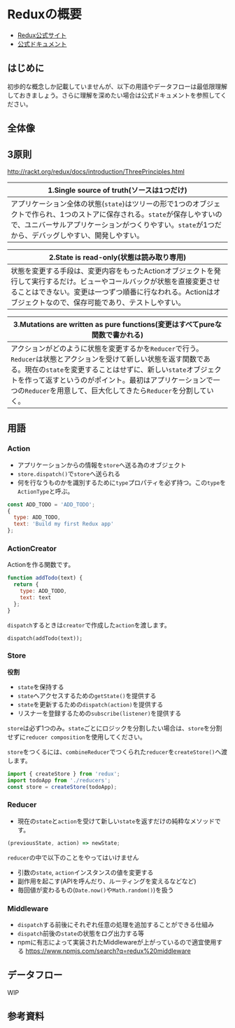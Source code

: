 # Reduxの概要

- [Redux公式サイト](http://rackt.org/redux/index.html)
- [公式ドキュメント](http://redux.js.org/index.html)

## はじめに
初歩的な概念しか記載していませんが、以下の用語やデータフローは最低限理解しておきましょう。さらに理解を深めたい場合は公式ドキュメントを参照してください。

## 全体像


## 3原則
http://rackt.org/redux/docs/introduction/ThreePrinciples.html

|1.Single source of truth(ソースは1つだけ)|
|-|
|アプリケーション全体の状態(`state`)はツリーの形で1つのオブジェクトで作られ、1つのストアに保存される。`state`が保存しやすいので、ユニバーサルアプリケーションがつくりやすい。`state`が1つだから、デバッグしやすい、開発しやすい。|

|2.State is read-only(状態は読み取り専用)|
|-|
|状態を変更する手段は、変更内容をもったActionオブジェクトを発行して実行するだけ。ビューやコールバックが状態を直接変更させることはできない。変更は一つずつ順番に行なわれる。Actionはオブジェクトなので、保存可能であり、テストしやすい。|

|3.Mutations are written as pure functions(変更はすべてpureな関数で書かれる)|
|-|
|アクションがどのように状態を変更するかを`Reducer`で行う。`Reducer`は状態とアクションを受けて新しい状態を返す関数である。現在の`state`を変更することはせずに、新しい`state`オブジェクトを作って返すというのがポイント。最初はアプリケーションで一つの`Reducer`を用意して、巨大化してきたら`Reducer`を分割していく。|

## 用語

### Action
- アプリケーションからの情報を`store`へ送る為のオブジェクト
- `store.dispatch()`で`store`へ送られる
- 何を行なうものかを識別するために`type`プロパティを必ず持つ。この`type`を`ActionType`と呼ぶ。

```js
const ADD_TODO = 'ADD_TODO';
{
  type: ADD_TODO,
  text: 'Build my first Redux app'
};
```

### ActionCreator
Actionを作る関数です。

```js
function addTodo(text) {
  return {
    type: ADD_TODO,
    text: text
  };
}
```

`dispatch`するときは`creator`で作成した`action`を渡します。

```
dispatch(addTodo(text));
```

### Store
**役割**
- `state`を保持する
- `state`へアクセスするための`getState()`を提供する
- `state`を更新するための`dispatch(action)`を提供する
- リスナーを登録するための`subscribe(listener)`を提供する

`store`は必ず1つのみ。`state`ごとにロジックを分割したい場合は、`store`を分割せずに`reducer composition`を使用してください。

`store`をつくるには、`combineReducer`でつくられた`reducer`を`createStore()`へ渡します。

```js
import { createStore } from 'redux';
import todoApp from './reducers';
const store = createStore(todoApp);
```

### Reducer
- 現在の`state`と`action`を受けて新しい`state`を返すだけの純粋なメソッドです。
 
```js
(previousState, action) => newState;
```

`reducer`の中で以下のことをやってはいけません
- 引数の`state`, `action`インスタンスの値を変更する
- 副作用を起こす(APIを呼んだり、ルーティングを変えるなどなど)
- 毎回値が変わるもの(`Date.now()`や`Math.random()`)を扱う

### Middleware
- `dispatch`する前後にそれぞれ任意の処理を追加することができる仕組み
- `dispatch`前後の`state`の状態をログ出力する等
- npmに有志によって実装されたMiddlewareが上がっているので適宜使用する https://www.npmjs.com/search?q=redux%20middleware

## データフロー
WIP

## 参考資料
